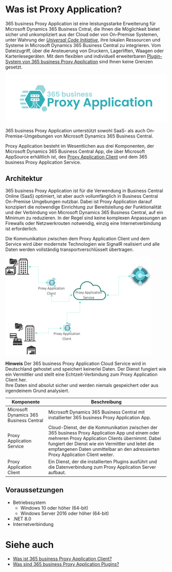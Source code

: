 # Was ist Proxy Application?

365 business Proxy Application ist eine leistungsstarke Erweiterung für Microsoft Dynamics 365 Business Cntral, die Ihnen die Möglichkeit bietet sicher und unkompliziert aus der Cloud oder von On-Premise Systemen, unter Wahrung der [*Universal Code Initiative*](https://www.microsoft.com/en-us/dynamics-365/blog/it-professional/2022/10/28/the-dynamics-365-business-central-universal-code-initiative-is-live.md), ihre lokalen Ressourcen und Systeme in Microsoft Dynamics 365 Business Central zu integrieren. Vom Dateizugriff, über die Ansteuerung von Druckern, Lagerliften, Waagen oder Kartenlesegeräten. Mit dem flexiblen und individuell erweiterbaren [Plugin-System von 365 business Proxy Application](plugins.md) sind Ihnen keine Grenzen gesetzt.

![365 business Proxy Application](/assets/images/365-business-proxy-application/proxy-application-logo.png)

365 business Proxy Application unterstützt sowohl SaaS- als auch On-Premise-Umgebungen von Microsoft Dynamics 365 Business Central.

Proxy Application besteht im Wesentlichen aus drei Komponenten, der Microsoft Dynamics 365 Business Central App, die über Microsoft AppSource erhältlich ist, des [Proxy Application Client](proxy-application-client-whatis.md) und dem 365 business Proxy Application Service.

## Architektur

365 business Proxy Application ist für die Verwendung in Business Central Online (SaaS) optimiert, ist aber auch vollumfänglich in Business Central On-Premise Umgebungen nutzbar.
Dabei ist Proxy Application darauf konzipiert die notwendige Einrichtung zur Bereitstellung der Funktionalität und der Verbindung von Microsoft Dynamics 365 Business Central, auf ein Minimum zu reduzieren. In der Regel sind keine komplexen Anpassungen an Firewalls oder Netzwerkrouten notwendig, einzig eine Internetverbindung ist erforderlich.

Die Kommunikation zwischen dem Proxy Application Client und dem Service wird über modernste Technologien wie SignalR realisiert und alle Daten werden vollständig transportverschlüsselt übertragen.

![Proxy Application Architektur](/assets/images/365-business-proxy-application/proxy-application-architecture.png)

<div class="alert alert-info">
    <i class="fa-duotone fa-thin fa-lightbulb fa-lg"></i> <strong>Hinweis</strong> Der 365 business Proxy Application Cloud Service wird in Deutschland gehostet und speichert keinerlei Daten. Der Dienst fungiert wie ein Vermittler und stellt eine Echtzeit-Verbindung zum Proxy Application Client her.<br>Ihre Daten sind absolut sicher und werden niemals gespeichert oder aus irgendeinem Grund analysiert.
</div>

| Komponente | Beschreibung |
| --- | --- |
| Microsoft Dynamics 365 Business Central | Microsoft Dynamics 365 Business Central mit installierter 365 business Proxy Application App. |
| Proxy Application Service | Cloud-Dienst, der die Kommunikation zwischen der 365 business Proxy Application App und einem oder mehreren Proxy Application Clients übernimmt. Dabei fungiert der Dienst wie ein Vermittler und leitet die empfangenen Daten unmittelbar an den adressierten Proxy Application Client weiter. | 
| Proxy Application Client | Ein Dienst, der die installierten Plugins ausführt und die Datenverbindung zum Proxy Application Server aufbaut. |

## Voraussetzungen

- Betriebssystem
    - Windows 10 oder höher (64-bit)
    - Windows Server 2016 oder höher (64-bit)
- .NET 8.0
- Internetverbindung

# Siehe auch

- [Was ist 365 business Proxy Application Client?](proxy-application-client-whatis.md)
- [Was sind 365 business Proxy Application Plugins?](plugins.md)